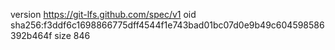 version https://git-lfs.github.com/spec/v1
oid sha256:f3ddf6c1698866775dff4544f1e743bad01bc07d0e9b49c604598586392b464f
size 846
